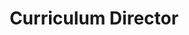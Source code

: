 ---
name: "Bhavesh Pathak"
group: "general board"
title: "Curriculum Director"
pronouns: "he/him"
img: "bpathak.jpg"
graduating_year: 2028
github: "beehavesh"
email: "bpathak20@g.ucla.edu"
---